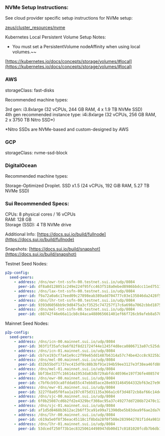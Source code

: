### NVMe Setup Instructions:

See cloud provider specific setup instructions for NVMe setup:<br>

[zeus/cluster_resources/nvme](https://github.com/zeus-fyi/zeus/tree/main/zeus/cluster_resources/nvmee)

Kubernetes Local Persistent Volume Setup Notes:

- You must set a PersistentVolume nodeAffinity when using local volumes.~~

[https://kubernetes.io/docs/concepts/storage/volumes/#local](https://kubernetes.io/docs/concepts/storage/volumes/#local)

### AWS

storageClass: fast-disks

Recommended machine types:

3rd gen: i3.8xlarge (32 vCPUs, 244 GB RAM, 4 x 1.9 TB NVMe SSD)<br>
4th gen recommended instance type: i4i.8xlarge (32 vCPUs, 256 GB RAM, 2 x 3750 TB Nitro SSD*)<br>

*Nitro SSDs are NVMe-based and custom-designed by AWS

### GCP

storageClass: nvme-ssd-block

### DigitalOcean

Recommended machine types:

Storage-Optimized Droplet. SSD x1.5 (24 vCPUs, 192 GiB RAM, 5.27 TB NVMe SSD)<br>

### Sui Recommended Specs:

CPUs: 8 physical cores / 16 vCPUs<br>
RAM: 128 GB<br>
Storage (SSD): 4 TB NVMe drive<br>

Additional Info: [https://docs.sui.io/build/fullnode](https://docs.sui.io/build/fullnode)

Snapshots: [https://docs.sui.io/build/snapshot](https://docs.sui.io/build/snapshot)

Testnet Seed Nodes:
```yaml
p2p-config:
  seed-peers:
    - address: /dns/ewr-tnt-ssfn-00.testnet.sui.io/udp/8084
      peer-id: df8a8d128051c249e224f95fcc463f518a0ebed8986bbdcc11ed751181fecd38
    - address: /dns/lax-tnt-ssfn-00.testnet.sui.io/udp/8084
      peer-id: f9a72a0a6c17eed09c27898eab389add704777c03e135846da2428f516a0c11d
    - address: /dns/lhr-tnt-ssfn-00.testnet.sui.io/udp/8084
      peer-id: 9393d6056bb9c9d8475a3cf3525c747257f17c6a698a7062cbbd1875bc6ef71e
    - address: /dns/mel-tnt-ssfn-00.testnet.sui.io/udp/8084
      peer-id: c88742f46e66a11cb8c84aca488065661401ef66f726cb9afeb8a5786d83456e
```

Mainnet Seed Nodes:
```yaml
p2p-config:
  seed-peers:
    - address: /dns/icn-00.mainnet.sui.io/udp/8084
      peer-id: 303f1f35afc9a6f82f8d21724f44e1245f4d8eca0806713a07c525dadda95a66
    - address: /dns/icn-01.mainnet.sui.io/udp/8084
      peer-id: cb7ce193cf7a41e9cc2f99e65dd1487b6314a57c74be42cc8c9225b203301812
    - address: /dns/mel-00.mainnet.sui.io/udp/8084
      peer-id: d32b55bdf1737ec415df8c88b3bf91e194b59ee3127e3f38ea46fd88ba2e7849
    - address: /dns/mel-01.mainnet.sui.io/udp/8084
      peer-id: bbf3be337fc16614a1953da83db729abfdc40596e197f36fe408574f7c9b780e
    - address: /dns/ewr-00.mainnet.sui.io/udp/8084
      peer-id: c7bf6cb93ca8fdda655c47ebb85ace28e6931464564332bf63e27e90199c50ee
    - address: /dns/ewr-01.mainnet.sui.io/udp/8084
      peer-id: 3227f8a05f0faa1a197c075d31135a366a1c6f3d4872cb8af66c14dea3e0eb66
    - address: /dns/sjc-00.mainnet.sui.io/udp/8084
      peer-id: 6f0b25087cd6b2fd2e4329bcf308ac95a37c49277dd7286b72470c124809db5b
    - address: /dns/sjc-01.mainnet.sui.io/udp/8084
      peer-id: af1d5d8468b3612ac2b6ff3ca91e99a71390dbe5b83dea9f6ae2da708d689227
    - address: /dns/lhr-00.mainnet.sui.io/udp/8084
      peer-id: c619a5e0f8f36eac45118c1f8bda28f0f508e2839042781f1d4a9818043f732c
    - address: /dns/lhr-01.mainnet.sui.io/udp/8084
      peer-id: 53dcedf250f73b1ec83250614498947db00d17c0181020fcdb7b6db12afbc175
```